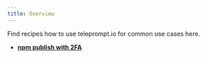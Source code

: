 ```yaml
---
title: Overview
---
```


Find recipes how to use teleprompt.io for common use cases here.

* **[npm publish with 2FA](./npm-publish)**

